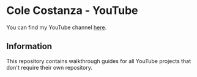 # Cole Costanza - YouTube

You can find my YouTube channel [here](https://www.youtube.com/@colecostanza).

## Information

This repository contains walkthrough guides for all YouTube projects that don't require their own repository.